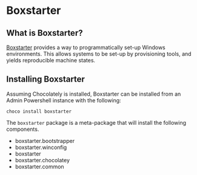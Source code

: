 # Boxstarter

## What is Boxstarter?

[Boxstarter](https://boxstarter.org/) provides a way to programmatically set-up Windows environments. This allows systems to be set-up by provisioning tools,
and yields reproducible machine states.

## Installing Boxstarter

Assuming Chocolately is installed, Boxstarter can be installed from an Admin
Powershell instance with the following:

```shell
choco install boxstarter
```
The `boxstarter` package is a meta-package that will install the following components.
  * boxstarter.bootstrapper
  * boxstarter.winconfig
  * boxstarter
  * boxstarter.chocolatey
  * boxstarter.common
